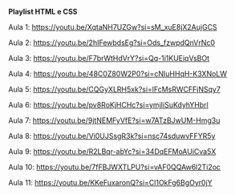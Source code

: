 **Playlist HTML e CSS**

Aula 1: https://youtu.be/XqtaNH7UZGw?si=sM_xuE8jX2AujGCS

Aula 2: https://youtu.be/2hIFewbdsEg?si=Ods_fzwpdQnVrNc0

Aula 3: https://youtu.be/F7brWtHdVrY?si=Qq-1i1KUEiqVsBOt

Aula 4: https://youtu.be/48C0Z80W2P0?si=cNIuHHqH-K3XNoLW

Aula 5: https://youtu.be/CQGyXLRH5xk?si=lFcMsRWCFFjNSqy7

Aula 6: https://youtu.be/pv8RoKjHCHc?si=ymjIiSuKdyhYHbrl

Aula 7: https://youtu.be/9jtNEMFyVfE?si=w7ATzBJwUM-Hmg3u

Aula 8: https://youtu.be/Vi0UJSsgR3k?si=nsc74sduwvFFYR5y

Aula 9: https://youtu.be/R2LBqr-abYc?si=34DqEFMoAUiCva5X

Aula 10: https://youtu.be/7fFBJWXTLPU?si=vAF0QQAw6l2Ti2oc

Aula 11: https://youtu.be/KKeFuxaronQ?si=Cl1OkFg6BgOyr0jY
